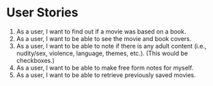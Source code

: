 # User Stories  
1. As a user, I want to find out if a movie was based on a book.  
1. As a user, I want to be able to see the movie and book covers.  
1. As a user, I want to be able to note if there is any adult content (i.e., nudity/sex, violence, language, themes, etc.).  (This would be checkboxes.)
1. As a user, I want to be able to make free form notes for myself.  
1. As a user, I want to be able to retrieve previously saved movies.
